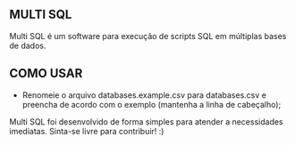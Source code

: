 ## MULTI SQL ##
Multi SQL é um software para execução de scripts SQL em múltiplas bases de dados.

## COMO USAR ##
- Renomeie o arquivo databases.example.csv para databases.csv e preencha de acordo com o exemplo (mantenha a linha de cabeçalho);


Multi SQL foi desenvolvido de forma simples para atender a necessidades imediatas. Sinta-se livre para contribuir! :)